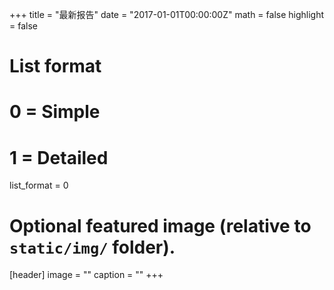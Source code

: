 +++
title = "最新报告"
date = "2017-01-01T00:00:00Z"
math = false
highlight = false

# List format
#   0 = Simple
#   1 = Detailed
list_format = 0

# Optional featured image (relative to `static/img/` folder).
[header]
image = ""
caption = ""
+++
